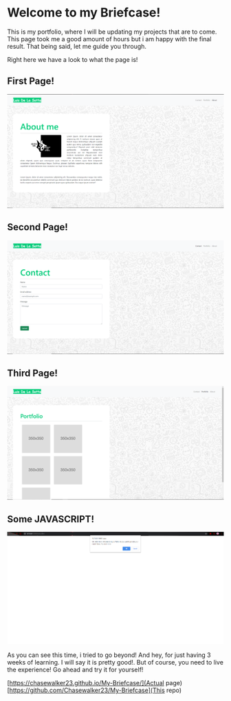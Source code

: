 # Welcome to my Briefcase!

 This is my portfolio, where I will be updating my projects that are to come. This page took me a good amount of hours but i am happy with the final result. That being said, let me guide you through.

 Right here we have a look to what the page is!
 ## First Page!

 ![](assets/images/about.PNG)
 
 
 ## Second Page!
 
![](assets/images/contact.PNG)
 

## Third Page!

![](assets/images/portfolio.PNG)

## Some JAVASCRIPT!

![](assets/images/Capture1.PNG)


As you can see this time, i tried to go beyond! And hey, for just having 3 weeks of learning. I will say it is pretty good!.
But of course, you need to live the experience! Go ahead and try it for yourself!

[https://chasewalker23.github.io/My-Briefcase/](Actual page)
[https://github.com/Chasewalker23/My-Briefcase](This repo)
